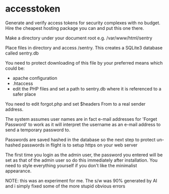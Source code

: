 # accesstoken
Generate and verify access tokens for security complexes with no budget. Hire the cheapest hosting package you can and put this one there.

Make a directory under your document root e.g. /var/www/html/sentry

Place files in directory and access <yourip>/sentry.
This creates a SQLite3 database called sentry.db

You need to protect downloading of this file by your preferred means which could be:
- apache configuration
- .htaccess
- edit the PHP files and set a path to sentry.db where it is referenced to a safer place

You need to edit forgot.php and set $headers From to a real sender address.

The system assumes user names are in fact e-mail addresses for 'Forget Password' to work as it will interpret the username as an e-mail address to send a temporary password to.

Passwords are saved hashed in the database so the next step to protect un-hashed passwords in flight is to setup https on your web server

The first time you login as the admin user, the password you entered will be set as that of the admin user so do this immediately after installation.
You need to style everything yourself if you don't like the minimalist appearance.

NOTE: this was an experiment for me. The s/w was 90% generated by AI and i simply fixed some of the more stupid obvious errors
